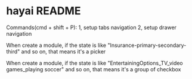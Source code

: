 # hayai README

Commands(cmd + shift + P):
1, setup tabs navigation
2, setup drawer navigation


When create a module, if the state is like "Insurance-primary-secondary-third" and so on, that means it's a picker


When create a module, if the state is like "EntertainingOptions_TV_video games_playing soccer" and so on, that means it's a group of checkbox
